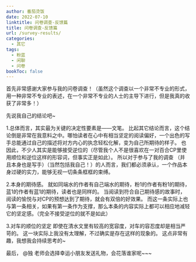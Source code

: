 ```yaml
---
author: 番茄烫饭
date: 2022-07-10
linktitle: 问卷调查-反馈篇
title: 问卷调查-反馈篇
url: /survey-results/
categories:
  - 其它
tags:
  - 粉蓝
  - 闲聊
  - 问卷
bookToc: false
---
```


首先非常感谢大家参与我的问卷调查！（虽然这个调查以一个非常不专业的形式，用一种非常不专业的表述，在一个非常不专业的人士的主导下进行，但是我真的收获了非常多！）

<!--more-->


先说我自己的结论吧~

1.总体而言，其实最为关键的决定性要素是——文笔。
比起其它结论而言，这个结论倒是非常在我意料之中。哪怕读者在心中有相当坚定的阅读偏好，一个出色的写手总能通过自己的描述将对方内心的执念轻松化解，变为自己所期待的样子。
也因此，不少人其实是能够接受逆位的（尽管我个人不是很喜欢在一对百合CP里使用顺位和逆位这样的形容词，但事实正是如此）。
所以对于参与了我的调查 （并且本身也是写手）（当然包括我自己！）的人而言，我们都必须承认，一个作品本身过硬的实力，能够无视一切条条框框的束缚。

2.本身的期待感。
就如同端水的作者有自己端水的期待，粉1的作者有粉1的期待，蓝1的作者有蓝1的期待，读者也是同样的。
当阅读到符合自己期待感的故事时，阅读的愉悦与对CP的预想达到了期待，就会有双倍的好效果。
而这一条实际上也与第一条相关，如果有第一条作为支撑，那么本条的内容实际上都可以相应地减轻它的坚定感。（完全不接受逆位的就不是如此）

3.对车的顺位的坚定
即使在清水文里有较高的宽容度，对车的容忍度却是相当严苛的。
这一块实际上我没有太理解，不过确实是存在这样的现象的。
这点非常有趣，我想我会持续思考的~

最后， @独 老师会选择幸运小朋友发送礼物，会花落谁家呢~~~
